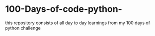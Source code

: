 # 100-Days-of-code-python-
this repository consists of all day to day learnings from my 100 days of python challenge
